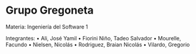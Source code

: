 # Grupo Gregoneta

Materia: Ingeniería del Software 1

Integrantes:
• Ali, José Yamil
• Fiorini Niño, Tadeo Salvador
• Mourelle, Facundo
• Nielsen, Nicolás
• Rodriguez, Braian Nicolás
• Vilardo, Gregorio
